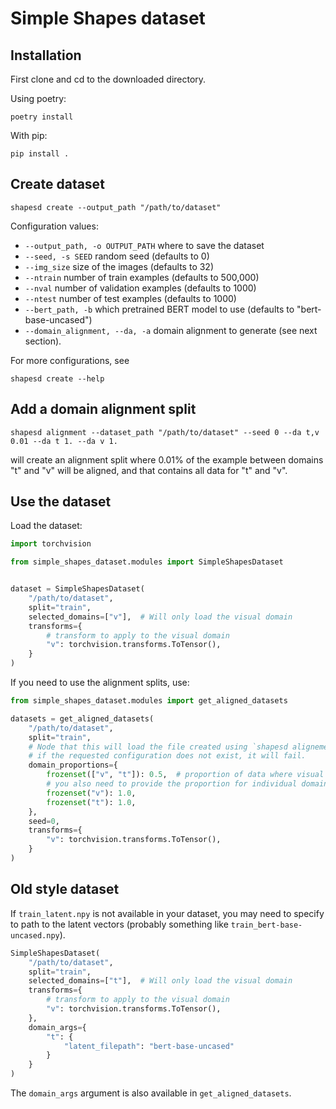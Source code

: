 # Simple Shapes dataset

## Installation
First clone and cd to the downloaded directory.

Using poetry:

```
poetry install
```

With pip:
```
pip install .
```

## Create dataset
```
shapesd create --output_path "/path/to/dataset"
```
Configuration values:
- `--output_path, -o OUTPUT_PATH` where to save the dataset
- `--seed, -s SEED` random seed (defaults to 0)
- `--img_size` size of the images (defaults to 32)
- `--ntrain` number of train examples (defaults to 500,000)
- `--nval` number of validation examples (defaults to 1000)
- `--ntest` number of test examples (defaults to 1000)
- `--bert_path, -b` which pretrained BERT model to use (defaults to "bert-base-uncased")
- `--domain_alignment, --da, -a` domain alignment to generate (see next section).

For more configurations, see
```
shapesd create --help
```

## Add a domain alignment split
```
shapesd alignment --dataset_path "/path/to/dataset" --seed 0 --da t,v 0.01 --da t 1. --da v 1.
```
will create an alignment split where 0.01% of the example between domains "t" and "v" will
be aligned, and that contains all data for "t" and "v".


## Use the dataset
Load the dataset:
```python
import torchvision

from simple_shapes_dataset.modules import SimpleShapesDataset


dataset = SimpleShapesDataset(
    "/path/to/dataset",
    split="train",
    selected_domains=["v"],  # Will only load the visual domain
    transforms={
        # transform to apply to the visual domain
        "v": torchvision.transforms.ToTensor(),
    }
)

```

If you need to use the alignment splits, use:
```python
from simple_shapes_dataset.modules import get_aligned_datasets

datasets = get_aligned_datasets(
    "/path/to/dataset",
    split="train",
    # Node that this will load the file created using `shapesd alignement`
    # if the requested configuration does not exist, it will fail.
    domain_proportions={
        frozenset(["v", "t"]): 0.5,  # proportion of data where visual and text are aligned
        # you also need to provide the proportion for individual domains.
        frozenset("v"): 1.0,
        frozenset("t"): 1.0,
    },
    seed=0,
    transforms={
        "v": torchvision.transforms.ToTensor(),
    }
)
```

## Old style dataset
If `train_latent.npy` is not available in your dataset, you may need to specify to path
to the latent vectors (probably something like `train_bert-base-uncased.npy`).


```python
SimpleShapesDataset(
    "/path/to/dataset",
    split="train",
    selected_domains=["t"],  # Will only load the visual domain
    transforms={
        # transform to apply to the visual domain
        "v": torchvision.transforms.ToTensor(),
    },
    domain_args={
        "t": {
            "latent_filepath": "bert-base-uncased"
        }
    }
)
```
The `domain_args` argument is also available in `get_aligned_datasets`.
